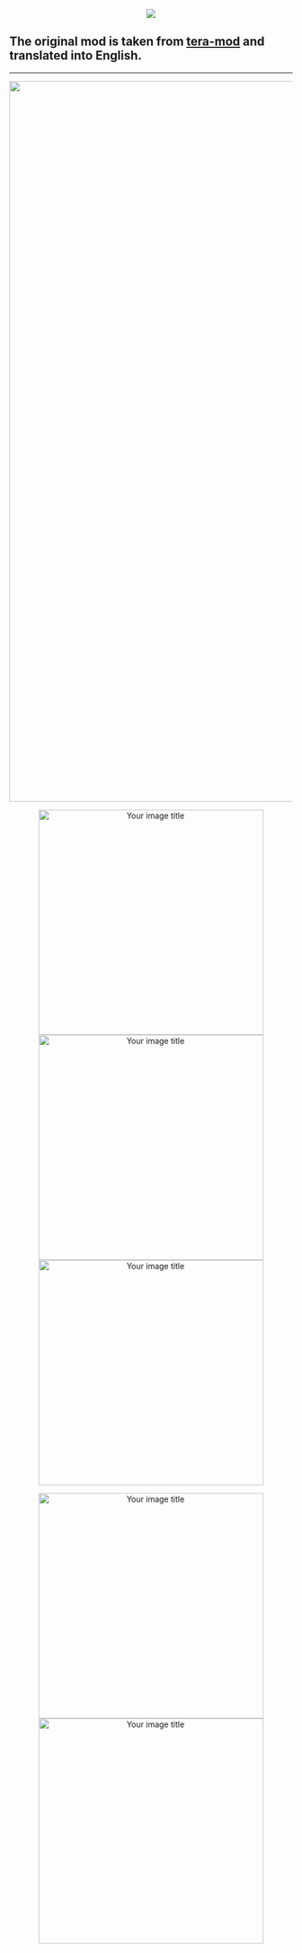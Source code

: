 <p align="center"><img src="https://github.com/war100ck/others/blob/master/terabooxlogo.svg"></p>

## The original mod is taken from [tera-mod](https://github.com/tera-mod/DPS-Monitor) and translated into English.

------
<p align="center"><img src="https://github.com/war100ck/others/blob/master/DPS-Monitor_EN/screenshot/0.png" alt="Your image title" width="1280"/></p>

<p align="center"><img src="https://github.com/war100ck/others/blob/master/DPS-Monitor_EN/screenshot/1.png" alt="Your image title" width="400"/>
<img src="https://github.com/war100ck/others/blob/master/DPS-Monitor_EN/screenshot/2.png" alt="Your image title" width="400"/>
<img src="https://github.com/war100ck/others/blob/master/DPS-Monitor_EN/screenshot/3.png" alt="Your image title" width="400"/></p>

<p align="center"><img src="https://github.com/war100ck/others/blob/master/DPS-Monitor_EN/screenshot/4.png" alt="Your image title" width="400"/>
<img src="https://github.com/war100ck/others/blob/master/DPS-Monitor_EN/screenshot/5.png" alt="Your image title" width="400"/></p>



